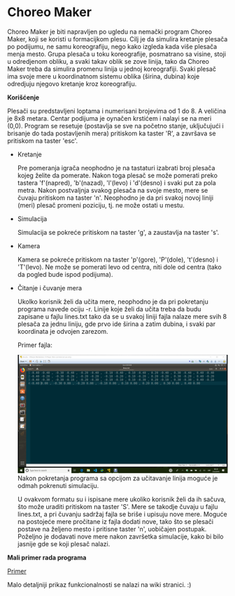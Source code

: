 # Choreo Maker

Choreo Maker je biti napravljen po ugledu na nemački program Choreo Maker, koji se koristi u formacijkom plesu.
Cilj je da simulira kretanje plesača po podijumu, ne samu koreografiju, nego kako izgleda kada više plesača menja mesto.
Grupa plesača u toku koreografije, posmatrano sa visine, stoji u odredjenom obliku, a svaki takav oblik se zove linija, tako da Choreo Maker treba da simulira promenu linija u jednoj koreografiji.
Svaki plesač ima svoje mere u koordinatnom sistemu oblika (širina, dubina) koje odredjuju njegovo kretanje kroz koreografiju.



**Korišćenje**


 Plesači su predstavljeni loptama i numerisani brojevima od 1 do 8.
 A veličina je 8x8 metara.
 Centar podijuma je oynačen krstićem i nalayi se na meri (0,0).
 Program se resetuje (postavlja se sve na početno stanje, uključujući i brisanje do tada postavljenih mera) pritiskom ka taster 'R', a završava se pritiskom na taster 'esc'.


* Kretanje         

  Pre pomeranja igrača neophodno je na tastaturi izabrati broj plesača kojeg želite da pomerate.
  Nakon toga plesač se može pomerati preko tastera 'f'(napred), 'b'(nazad), 'l'(levo) i 'd'(desno) i svaki put za pola metra.
  Nakon postvaljnja svakog plesača na svoje mesto, mere se čuvaju pritiskom na taster 'n'.
  Neophodno je da pri svakoj novoj liniji (meri) plesač promeni poziciju, tj. ne može ostati u mestu.
  
* Simulacija

  Simulacija se pokreće pritiskom na taster 'g', a zaustavlja na taster 's'.
  
  
* Kamera

  Kamera se pokreće pritiskom na taster 'p'(gore), 'P'(dole), 't'(desno) i 'T'(levo).
  Ne može se pomerati levo od centra, niti dole od centra (tako da pogled bude ispod podijuma).

* Čitanje i čuvanje mera

  Ukolko korisnik želi da učita mere, neophodno je da pri pokretanju programa navede ociju -r.
  Linije koje želi da učita treba da budu zapisane u fajlu lines.txt tako da se u svakoj liniji fajla nalaze mere svih 8 plesača za jednu liniju, gde prvo ide širina a zatim dubina, i svaki par koordinata je odvojen zarezom.
  
  Primer fajla:
  
   ![](https://github.com/MATF-RG18/RG101-choreo-maker/blob/master/screenshots/izvestaj_8.png)
  Nakon pokretanja programa sa opcijom za učitavanje linija moguće je odmah pokrenuti simulaciju.
  
  U ovakvom formatu su i ispisane mere ukoliko korisnik želi da ih sačuva, što može uraditi pritiskom na taster 'S'.
  Mere se takodje čuvaju u fajlu lines.txt, a pri čuvanju sadržaj fajla se briše i upisuju nove mere.
  Moguće na postojeće mere pročitane iz fajla dodati nove, tako što se plesači postave na željeno mesto i pritisne taster 'n', uobičajen postupak.
  Poželjno je dodavati nove mere nakon završetka simulacije, kako bi bilo jasnije gde se koji plesač nalazi.



**Mali primer rada programa**
  
  [Primer](https://github.com/MATF-RG18/RG101-choreo-maker/blob/master/videos/primer.avi)

Malo detaljniji prikaz funkcionalnosti se nalazi na wiki stranici. :)
 

